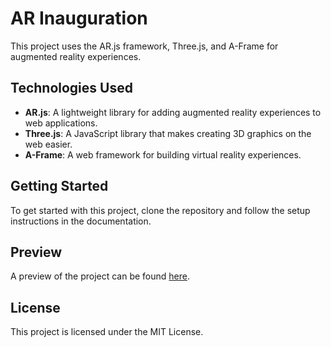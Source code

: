 # AR Inauguration

This project uses the AR.js framework, Three.js, and A-Frame for augmented reality experiences.

## Technologies Used

- **AR.js**: A lightweight library for adding augmented reality experiences to web applications.
- **Three.js**: A JavaScript library that makes creating 3D graphics on the web easier.
- **A-Frame**: A web framework for building virtual reality experiences.

## Getting Started

To get started with this project, clone the repository and follow the setup instructions in the documentation.

## Preview

A preview of the project can be found [here](https://tharakauj.github.io/AR-inogaration).

## License

This project is licensed under the MIT License.